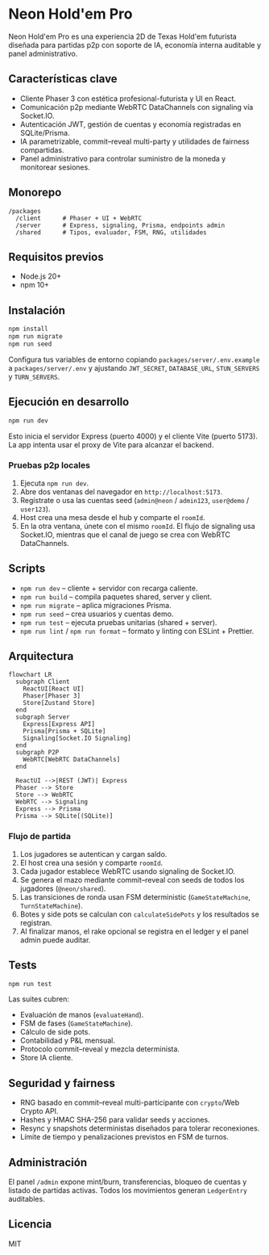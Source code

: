 # Neon Hold'em Pro

Neon Hold'em Pro es una experiencia 2D de Texas Hold'em futurista diseñada para partidas p2p con soporte de IA, economía interna auditable y panel administrativo.

## Características clave

- Cliente Phaser 3 con estética profesional-futurista y UI en React.
- Comunicación p2p mediante WebRTC DataChannels con signaling vía Socket.IO.
- Autenticación JWT, gestión de cuentas y economía registradas en SQLite/Prisma.
- IA parametrizable, commit–reveal multi-party y utilidades de fairness compartidas.
- Panel administrativo para controlar suministro de la moneda y monitorear sesiones.

## Monorepo

```
/packages
  /client      # Phaser + UI + WebRTC
  /server      # Express, signaling, Prisma, endpoints admin
  /shared      # Tipos, evaluador, FSM, RNG, utilidades
```

## Requisitos previos

- Node.js 20+
- npm 10+

## Instalación

```bash
npm install
npm run migrate
npm run seed
```

Configura tus variables de entorno copiando `packages/server/.env.example` a `packages/server/.env` y ajustando `JWT_SECRET`, `DATABASE_URL`, `STUN_SERVERS` y `TURN_SERVERS`.

## Ejecución en desarrollo

```bash
npm run dev
```

Esto inicia el servidor Express (puerto 4000) y el cliente Vite (puerto 5173). La app intenta usar el proxy de Vite para alcanzar el backend.

### Pruebas p2p locales

1. Ejecuta `npm run dev`.
2. Abre dos ventanas del navegador en `http://localhost:5173`.
3. Regístrate o usa las cuentas seed (`admin@neon` / `admin123`, `user@demo` / `user123`).
4. Host crea una mesa desde el hub y comparte el `roomId`.
5. En la otra ventana, únete con el mismo `roomId`. El flujo de signaling usa Socket.IO, mientras que el canal de juego se crea con WebRTC DataChannels.

## Scripts

- `npm run dev` – cliente + servidor con recarga caliente.
- `npm run build` – compila paquetes shared, server y client.
- `npm run migrate` – aplica migraciones Prisma.
- `npm run seed` – crea usuarios y cuentas demo.
- `npm run test` – ejecuta pruebas unitarias (shared + server).
- `npm run lint` / `npm run format` – formato y linting con ESLint + Prettier.

## Arquitectura

```mermaid
flowchart LR
  subgraph Client
    ReactUI[React UI]
    Phaser[Phaser 3]
    Store[Zustand Store]
  end
  subgraph Server
    Express[Express API]
    Prisma[Prisma + SQLite]
    Signaling[Socket.IO Signaling]
  end
  subgraph P2P
    WebRTC[WebRTC DataChannels]
  end

  ReactUI -->|REST (JWT)| Express
  Phaser --> Store
  Store --> WebRTC
  WebRTC --> Signaling
  Express --> Prisma
  Prisma --> SQLite[(SQLite)]
```

### Flujo de partida

1. Los jugadores se autentican y cargan saldo.
2. El host crea una sesión y comparte `roomId`.
3. Cada jugador establece WebRTC usando signaling de Socket.IO.
4. Se genera el mazo mediante commit–reveal con seeds de todos los jugadores (`@neon/shared`).
5. Las transiciones de ronda usan FSM deterministic (`GameStateMachine`, `TurnStateMachine`).
6. Botes y side pots se calculan con `calculateSidePots` y los resultados se registran.
7. Al finalizar manos, el rake opcional se registra en el ledger y el panel admin puede auditar.

## Tests

```bash
npm run test
```

Las suites cubren:

- Evaluación de manos (`evaluateHand`).
- FSM de fases (`GameStateMachine`).
- Cálculo de side pots.
- Contabilidad y P&L mensual.
- Protocolo commit–reveal y mezcla determinista.
- Store IA cliente.

## Seguridad y fairness

- RNG basado en commit–reveal multi-participante con `crypto`/Web Crypto API.
- Hashes y HMAC SHA-256 para validar seeds y acciones.
- Resync y snapshots deterministas diseñados para tolerar reconexiones.
- Límite de tiempo y penalizaciones previstos en FSM de turnos.

## Administración

El panel `/admin` expone mint/burn, transferencias, bloqueo de cuentas y listado de partidas activas. Todos los movimientos generan `LedgerEntry` auditables.

## Licencia

MIT
